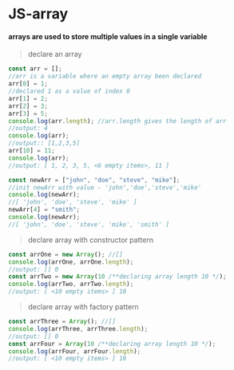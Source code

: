 # JS-array

#### arrays are used to store multiple values in a single variable

> declare an array

```js
const arr = [];
//arr is a variable where an empty array been declared
arr[0] = 1;
//declared 1 as a value of index 0
arr[1] = 2;
arr[2] = 3;
arr[3] = 5;
console.log(arr.length); //arr.length gives the length of arr
//output: 4
console.log(arr);
//output:: [1,2,3,5]
arr[10] = 11;
console.log(arr);
//output: [ 1, 2, 3, 5, <6 empty items>, 11 ]
```

```js
const newArr = ["john", "doe", "steve", "mike"];
//init newArr with value - 'john','doe','steve','mike'
console.log(newArr);
//[ 'john', 'doe', 'steve', 'mike' ]
newArr[4] = "smith";
console.log(newArr);
//[ 'john', 'doe', 'steve', 'mike', 'smith' ]
```

> declare array with constructor pattern

```js
const arrOne = new Array(); //[]
console.log(arrOne, arrOne.length);
//output: [] 0
const arrTwo = new Array(10 /**declaring array length 10 */);
console.log(arrTwo, arrTwo.length);
//output: [ <10 empty items> ] 10
```

> declare array with factory pattern

```js
const arrThree = Array(); //[]
console.log(arrThree, arrThree.length);
//output: [] 0
const arrFour = Array(10 /**declaring array length 10 */);
console.log(arrFour, arrFour.length);
//output: [ <10 empty items> ] 10
```
